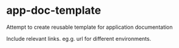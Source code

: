 # app-doc-template
Attempt to create reusable template for application documentation


Include relevant links. eg.g. url for different environments.
